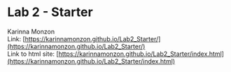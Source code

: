 # Lab 2 - Starter
Karinna Monzon \
Link: [https://karinnamonzon.github.io/Lab2_Starter/](https://karinnamonzon.github.io/Lab2_Starter/) \
Link to html site: [https://karinnamonzon.github.io/Lab2_Starter/index.html](https://karinnamonzon.github.io/Lab2_Starter/index.html)
